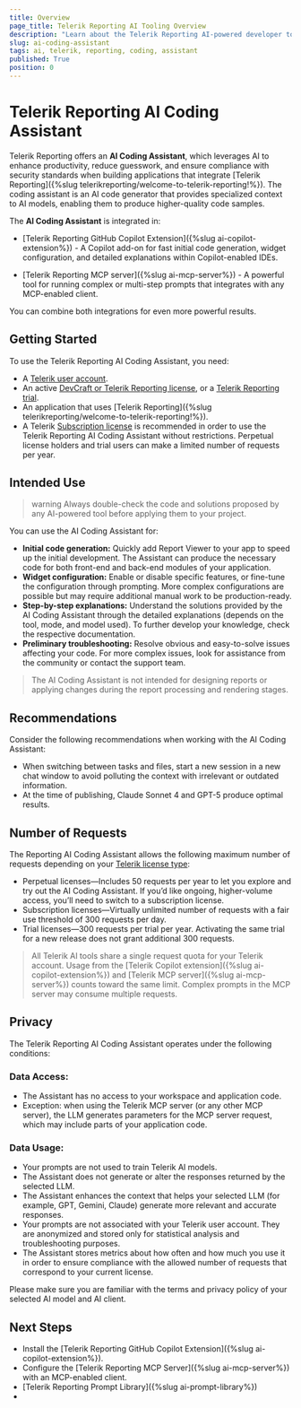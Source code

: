```yaml
---
title: Overview
page_title: Telerik Reporting AI Tooling Overview
description: "Learn about the Telerik Reporting AI-powered developer tools that integrate with your IDE or code editor for greater productivity and enhanced developer experience."
slug: ai-coding-assistant
tags: ai, telerik, reporting, coding, assistant
published: True
position: 0
---
```


# Telerik Reporting AI Coding Assistant

Telerik Reporting offers an **AI Coding Assistant**, which leverages AI to enhance productivity, reduce guesswork, and ensure compliance with security standards when building applications that integrate [Telerik Reporting]({%slug telerikreporting/welcome-to-telerik-reporting!%}). The coding assistant is an AI code generator that provides specialized context to AI models, enabling them to produce higher-quality code samples.


The **AI Coding Assistant** is integrated in:

* [Telerik Reporting GitHub Copilot Extension]({%slug ai-copilot-extension%}) - A Copilot add-on for fast initial code generation, widget configuration, and detailed explanations within Copilot-enabled IDEs.

* [Telerik Reporting MCP server]({%slug ai-mcp-server%}) - A powerful tool for running complex or multi-step prompts that integrates with any MCP-enabled client.

You can combine both integrations for even more powerful results.

## Getting Started

To use the Telerik Reporting AI Coding Assistant, you need:

* A [Telerik user account](https://www.telerik.com/account/).
* An active [DevCraft or Telerik Reporting license](https://www.telerik.com/purchase.aspx?filter=web), or a [Telerik Reporting trial](https://www.telerik.com/reporting).
* An application that uses [Telerik Reporting]({%slug telerikreporting/welcome-to-telerik-reporting!%}).
* A Telerik [Subscription license](https://www.telerik.com/purchase/faq/licensing-purchasing) is recommended in order to use the Telerik Reporting AI Coding Assistant without restrictions. Perpetual license holders and trial users can make a limited number of requests per year.

## Intended Use

>warning Always double-check the code and solutions proposed by any AI-powered tool before applying them to your project.

You can use the AI Coding Assistant for:

* **Initial code generation:** Quickly add Report Viewer to your app to speed up the initial development. The Assistant can produce the necessary code for both front-end and back-end modules of your application. 
* **Widget configuration:** Enable or disable specific features, or fine-tune the configuration through prompting. More complex configurations are possible but may require additional manual work to be production-ready.
* **Step-by-step explanations:** Understand the solutions provided by the AI Coding Assistant through the detailed explanations (depends on the tool, mode, and model used). To further develop your knowledge, check the respective documentation.
* **Preliminary troubleshooting:** Resolve obvious and easy-to-solve issues affecting your code. For more complex issues, look for assistance from the community or contact the support team.

> The AI Coding Assistant is not intended for designing reports or applying changes during the report processing and rendering stages.

## Recommendations
Consider the following recommendations when working with the AI Coding Assistant:

* When switching between tasks and files, start a new session in a new chat window to avoid polluting the context with irrelevant or outdated information.
* At the time of publishing, Claude Sonnet 4 and GPT-5 produce optimal results.

## Number of Requests

The Reporting AI Coding Assistant allows the following maximum number of requests depending on your [Telerik license type](https://www.telerik.com/purchase.aspx?filter=web):

* Perpetual licenses—Includes 50 requests per year to let you explore and try out the AI Coding Assistant. If you’d like ongoing, higher-volume access, you’ll need to switch to a subscription license.
* Subscription licenses—Virtually unlimited number of requests with a fair use threshold of 300 requests per day.
* Trial licenses—300 requests per trial per year. Activating the same trial for a new release does not grant additional 300 requests.

> All Telerik AI tools share a single request quota for your Telerik account. Usage from the [Telerik Copilot extension]({%slug ai-copilot-extension%}) and [Telerik MCP server]({%slug ai-mcp-server%}) counts toward the same limit. Complex prompts in the MCP server may consume multiple requests.

## Privacy

The Telerik Reporting AI Coding Assistant operates under the following conditions:

### Data Access:

* The Assistant has no access to your workspace and application code.
* Exception: when using the Telerik MCP server (or any other MCP server), the LLM generates parameters for the MCP server request, which may include parts of your application code.

### Data Usage:
* Your prompts are not used to train Telerik AI models.
* The Assistant does not generate or alter the responses returned by the selected LLM. 
* The Assistant enhances the context that helps your selected LLM (for example, GPT, Gemini, Claude) generate more relevant and accurate responses.
* Your prompts are not associated with your Telerik user account. They are anonymized and stored only for statistical analysis and troubleshooting purposes.
* The Assistant stores metrics about how often and how much you use it in order to ensure compliance with the allowed number of requests that correspond to your current license.

Please make sure you are familiar with the terms and privacy policy of your selected AI model and AI client.
 
## Next Steps

* Install the [Telerik Reporting GitHub Copilot Extension]({%slug ai-copilot-extension%}).
* Configure the [Telerik Reporting MCP Server]({%slug ai-mcp-server%}) with an MCP-enabled client.
* [Telerik Reporting Prompt Library]({%slug ai-prompt-library%})
* 